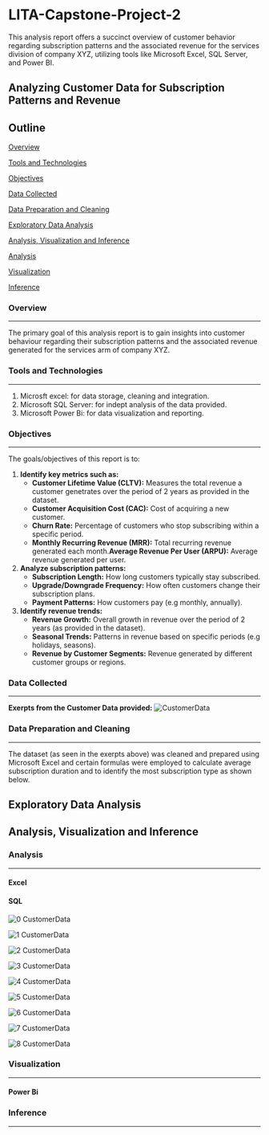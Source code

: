 # LITA-Capstone-Project-2
This analysis report offers a succinct overview of customer behavior regarding subscription patterns and the associated revenue for the services division of company XYZ, utilizing tools like Microsoft Excel, SQL Server, and Power BI.

## Analyzing Customer Data for Subscription Patterns and Revenue
## Outline
[Overview](#Overview)

[Tools and Technologies](#Tool-and-Technologies)

[Objectives](#Objectives)

[Data Collected](#Data-Collected)

[Data Preparation and Cleaning](#Data-Preparation-and-Cleaning)

[Exploratory Data Analysis](#Exploratory-Data-Analysis)

[Analysis, Visualization and Inference](#Analysis-Visualization-and-Inference)

[Analysis](#Analysis)

[Visualization](#Visualization)

[Inference](#Inference)


### Overview
---
The primary goal of this analysis report is to gain insights into customer behaviour regarding their subscription patterns and the associated revenue generated for the services arm of company XYZ. 

### Tools and Technologies
---
1. Microsft excel: for data storage, cleaning and integration.
2. Microsoft SQL Server: for indept analysis of the data provided.
3. Microsoft Power Bi: for data visualization and reporting.

### Objectives
---
The goals/objectives of this report is to:
1. **Identify key metrics such as:**
   - **Customer Lifetime Value (CLTV):** Measures the total revenue a customer genetrates over the period of 2 years as provided in the dataset.
   - **Customer Acquisition Cost (CAC):** Cost of acquiring a new customer.
   - **Churn Rate:** Percentage of customers who stop subscribing within a specific period.
   - **Monthly Recurring Revenue (MRR):** Total recurring revenue generated each month.**Average Revenue Per User (ARPU):** Average revenue generated per user.
2. **Analyze subscription patterns:**
   - **Subscription Length:** How long customers typically stay subscribed.
   - **Upgrade/Downgrade Frequency:** How often customers change their subscription plans.
   - **Payment Patterns:** How customers pay (e.g monthly, annually).
4. **Identify revenue trends:**
   - **Revenue Growth:** Overall growth in revenue over the period of 2 years (as provided in the dataset).
   - **Seasonal Trends:** Patterns in revenue based on specific periods (e.g holidays, seasons).
   - **Revenue by Customer Segments:** Revenue generated by different customer groups or regions.

### Data Collected
---
**Exerpts from the Customer Data provided:**
![CustomerData](https://github.com/user-attachments/assets/a0b95f67-6e24-42fc-aea1-cc4ee65687fb)


### Data Preparation and Cleaning
---
The dataset (as seen in the exerpts above) was cleaned and prepared using Microsoft Excel and certain formulas were employed to calculate average subscription duration and to identify the most subscription type as shown below.


## Exploratory Data Analysis
## Analysis, Visualization and Inference

### Analysis
---
#### Excel

#### SQL
![0  CustomerData](https://github.com/user-attachments/assets/09eb643e-524f-4df1-a02a-feebad5d3e7f)

![1  CustomerData](https://github.com/user-attachments/assets/8fcadd1c-5fa4-4242-8e3c-9e59838043de)

![2  CustomerData](https://github.com/user-attachments/assets/a2104259-a0f0-4966-8d92-68301c08baca)

![3  CustomerData](https://github.com/user-attachments/assets/56c46569-44ff-4181-963f-1408cb70eb26)

![4  CustomerData](https://github.com/user-attachments/assets/89b4665b-3d61-4ab3-9f74-d115db92e1d1)

![5  CustomerData](https://github.com/user-attachments/assets/30dfd434-1c84-4a2d-b958-b29ebf8688b3)

![6  CustomerData](https://github.com/user-attachments/assets/8aab8ba1-851a-426a-bd9d-1a72a63668bb)

![7  CustomerData](https://github.com/user-attachments/assets/a5ecff4d-84e7-49f2-ba42-dcda8de029c0)

![8  CustomerData](https://github.com/user-attachments/assets/3aebec64-2fbe-4e44-9610-ae87ab09ee39)


### Visualization
---
#### Power Bi


### Inference
---



